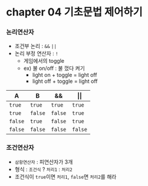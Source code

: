 # chapter 04 기초문법 제어하기
### 논리연산자
- 조건부 논리 : `&&` `||`
- 논리 부정 연산자 : `!`
  - 게임에서의 toggle
  - ex) 불 on/off : 불 껐다 켜기
    - light on  + toggle = light off
    - light off + toggle = light off

|A|B|&#38;&#38;|&#124;&#124;|
|------|---|---|-----|
|`true` | `true` | `true`|`true`|
|`true` | `false` | `false`|`true`|
|`false` | `true` | `false`|`true`|
|`false` | `false` | `false`|`false`|
### 조건연산자
- `삼항연산자` : 피연산자가 3개
- 형식 : `조건식` ? `처리1` : `처리2` 
- 조건식이 `true`이면 `처리1`, `false`면 `처리2`를 해라
